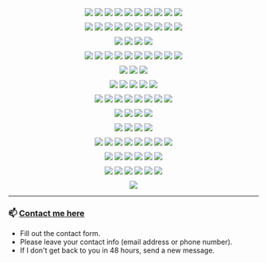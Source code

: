 <div align="center" style="margin-bottom: 10px;">
  <img src="https://img.shields.io/badge/JavaScript-F7DF1E?logo=javascript&logoColor=black" />
  <img src="https://img.shields.io/badge/TypeScript-3178C6?logo=typescript&logoColor=white" />
  <img src="https://img.shields.io/badge/Python-3776AB?logo=python&logoColor=white" />
  <img src="https://img.shields.io/badge/Java-007396?logo=java&logoColor=white" />
  <img src="https://img.shields.io/badge/Swift-FA7343?logo=swift&logoColor=white" />
  <img src="https://img.shields.io/badge/C-00599C?logo=c&logoColor=white" />
  <img src="https://img.shields.io/badge/CSharp-239120?logo=c-sharp&logoColor=white" />
  <img src="https://img.shields.io/badge/PHP-777BB4?logo=php&logoColor=white" />
  <img src="https://img.shields.io/badge/Dart-0175C2?logo=dart&logoColor=white" />
  <img src="https://img.shields.io/badge/Kotlin-7F52FF?logo=kotlin&logoColor=white" />
</div>
<div align="center" style="margin-bottom: 10px;">
  <img src="https://img.shields.io/badge/PyTorch-EE4C2C?logo=pytorch&logoColor=white" />
  <img src="https://img.shields.io/badge/Hugging Face-FFD21F?logo=huggingface&logoColor=black" />
  <img src="https://img.shields.io/badge/LangChain-000000?logo=python&logoColor=white" />
  <img src="https://img.shields.io/badge/Stable--Baselines3-1A9F8A?logo=python&logoColor=white" />
  <img src="https://img.shields.io/badge/scikit--learn-F7931E?logo=scikitlearn&logoColor=white" />
  <img src="https://img.shields.io/badge/FAISS-17A2B8?logo=python&logoColor=white" />
  <img src="https://img.shields.io/badge/XGBoost-00C7B7?logo=python&logoColor=white" />
  <img src="https://img.shields.io/badge/Amazon SageMaker-FF9900?logo=amazonaws&logoColor=white" />
  <img src="https://img.shields.io/badge/Jupyter-F37626?logo=jupyter&logoColor=white" />
  <img src="https://img.shields.io/badge/Streamlit-FF4B4B?logo=streamlit&logoColor=white" />
</div>
<div align="center" style="margin-bottom: 10px;">
  <img src="https://img.shields.io/badge/RAG-005571?logo=python&logoColor=white" />
  <img src="https://img.shields.io/badge/Generative AI-FF4C4C?logo=python&logoColor=white" />
  <img src="https://img.shields.io/badge/NLP-005571?logo=python&logoColor=white" />
  <img src="https://img.shields.io/badge/Reinforcement Learning-1E90FF?logo=python&logoColor=white" />
</div>
<div align="center" style="margin-bottom: 10px;">
  <img src="https://img.shields.io/badge/Node.js-339933?logo=nodedotjs&logoColor=white" />
  <img src="https://img.shields.io/badge/Express.js-000000?logo=express&logoColor=white" />
  <img src="https://img.shields.io/badge/React-61DAFB?logo=react&logoColor=black" />
  <img src="https://img.shields.io/badge/Next.js-000000?logo=nextdotjs&logoColor=white" />
  <img src="https://img.shields.io/badge/jQuery-0769AD?logo=jquery&logoColor=white" />
  <img src="https://img.shields.io/badge/WordPress-21759B?logo=wordpress&logoColor=white" />
  <img src="https://img.shields.io/badge/CSS3-1572B6?logo=css3&logoColor=white" />
  <img src="https://img.shields.io/badge/HTML5-E34F26?logo=html5&logoColor=white" />
  <img src="https://img.shields.io/badge/Apache-D22128?logo=apache&logoColor=white" />
  <img src="https://img.shields.io/badge/Nginx-009639?logo=nginx&logoColor=white" />
</div>
<div align="center" style="margin-bottom: 10px;">
  <img src="https://img.shields.io/badge/Flutter-02569B?logo=flutter&logoColor=white" />
  <img src="https://img.shields.io/badge/iOS-000000?logo=apple&logoColor=white" />
  <img src="https://img.shields.io/badge/Android-3DDC84?logo=android&logoColor=white" />
</div>
<div align="center" style="margin-bottom: 10px;">
  <img src="https://img.shields.io/badge/PostgreSQL-4169E1?logo=postgresql&logoColor=white" />
  <img src="https://img.shields.io/badge/MySQL-4479A1?logo=mysql&logoColor=white" />
  <img src="https://img.shields.io/badge/MongoDB-47A248?logo=mongodb&logoColor=white" />
  <img src="https://img.shields.io/badge/NoSQL-005571?logo=databricks&logoColor=white" />
  <img src="https://img.shields.io/badge/SQL-4479A1?logo=sqlite&logoColor=white" />
</div>
<div align="center" style="margin-bottom: 10px;">
  <img src="https://img.shields.io/badge/Git-F05032?logo=git&logoColor=white" />
  <img src="https://img.shields.io/badge/Docker Compose-2496ED?logo=docker&logoColor=white" />
  <img src="https://img.shields.io/badge/Docker-2496ED?logo=docker&logoColor=white" />
  <img src="https://img.shields.io/badge/Kubernetes-326CE5?logo=kubernetes&logoColor=white" />
  <img src="https://img.shields.io/badge/Ansible-EE0000?logo=ansible&logoColor=white" />
  <img src="https://img.shields.io/badge/Terraform-7B42BC?logo=terraform&logoColor=white" />
  <img src="https://img.shields.io/badge/GitHub Actions-2088FF?logo=githubactions&logoColor=white" />
  <img src="https://img.shields.io/badge/Slack-4A154B?logo=slack&logoColor=white" />
</div>
<div align="center" style="margin-bottom: 10px;">
  <img src="https://img.shields.io/badge/GraphQL-E10098?logo=graphql&logoColor=white" />
  <img src="https://img.shields.io/badge/REST-02569B?logo=rest&logoColor=white" />
  <img src="https://img.shields.io/badge/OAuth-008080?logo=oauth&logoColor=white" />
  <img src="https://img.shields.io/badge/FastAPI-009688?logo=fastapi&logoColor=white" />
</div>
<div align="center" style="margin-bottom: 10px;">
  <img src="https://img.shields.io/badge/AWS-232F3E?logo=amazonaws&logoColor=white" />
  <img src="https://img.shields.io/badge/Firebase-FFCA28?logo=firebase&logoColor=black" />
  <img src="https://img.shields.io/badge/Google Cloud-4285F4?logo=googlecloud&logoColor=white" />
  <img src="https://img.shields.io/badge/Supabase-3ECF8E?logo=supabase&logoColor=white" />
</div>
<div align="center" style="margin-bottom: 10px;">
  <img src="https://img.shields.io/badge/Jest-C21325?logo=jest&logoColor=white" />
  <img src="https://img.shields.io/badge/Mocha-8D6748?logo=mocha&logoColor=white" />
  <img src="https://img.shields.io/badge/JUnit-25A162?logo=java&logoColor=white" />
  <img src="https://img.shields.io/badge/XCTest-FF2D55?logo=apple&logoColor=white" />
  <img src="https://img.shields.io/badge/PyTest-0A9EDC?logo=pytest&logoColor=white" />
  <img src="https://img.shields.io/badge/Playwright-2EAD33?logo=microsoft&logoColor=white" />
  <img src="https://img.shields.io/badge/Puppeteer-40B5A4?logo=puppeteer&logoColor=white" />
  <img src="https://img.shields.io/badge/Selenium-43B02A?logo=selenium&logoColor=white" />
</div>
<div align="center" style="margin-bottom: 10px;">
  <img src="https://img.shields.io/badge/Kali Linux-557C94?logo=kalilinux&logoColor=white" />
  <img src="https://img.shields.io/badge/Wireshark-1679A7?logo=wireshark&logoColor=white" />
  <img src="https://img.shields.io/badge/Nmap-214478?logo=nmap&logoColor=white" />
  <img src="https://img.shields.io/badge/SQLmap-5C2D91?logo=sqlite&logoColor=white" />
  <img src="https://img.shields.io/badge/Netcat-000000?logo=gnu&logoColor=white" />
  <img src="https://img.shields.io/badge/Dsniff-333333?logo=gnupg&logoColor=white" />
</div>
<div align="center" style="margin-bottom: 10px;">
  <img src="https://img.shields.io/badge/RedHat-EE0000?logo=redhat&logoColor=white" />
  <img src="https://img.shields.io/badge/CentOS-262577?logo=centos&logoColor=white" />
  <img src="https://img.shields.io/badge/Fedora-294172?logo=fedora&logoColor=white" />
  <img src="https://img.shields.io/badge/Ubuntu-E95420?logo=ubuntu&logoColor=white" />
  <img src="https://img.shields.io/badge/Kali Linux-557C94?logo=kalilinux&logoColor=white" />
  <img src="https://img.shields.io/badge/Debian-A81D33?logo=debian&logoColor=white" />
</div>
<div align="center">
  <img src="https://img.shields.io/badge/Unity-FFFFFF?logo=unity&logoColor=black" />
</div>

---

### 📫 [Contact me here](https://alifuatnumanoglu.com/contact)
- Fill out the contact form.
- Please leave your contact info (email address or phone number).
- If I don't get back to you in 48 hours, send a new message.
